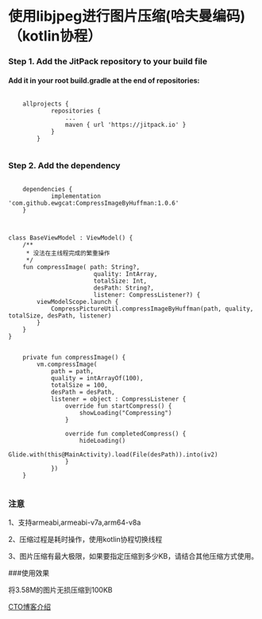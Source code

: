# 使用libjpeg进行图片压缩(哈夫曼编码)（kotlin协程）


### Step 1. Add the JitPack repository to your build file

#### Add it in your root build.gradle at the end of repositories:
```

    allprojects {
    		repositories {
    			...
    			maven { url 'https://jitpack.io' }
    		}
    	}
	
```

### Step 2. Add the dependency

```

	dependencies {
	        implementation 'com.github.ewgcat:CompressImageByHuffman:1.0.6'
	}
	
```


```

class BaseViewModel : ViewModel() {
    /**
     * 没法在主线程完成的繁重操作
     */
    fun compressImage( path: String?,
                        quality: IntArray,
                        totalSize: Int,
                        desPath: String?,
                        listener: CompressListener?) {
        viewModelScope.launch {
            CompressPictureUtil.compressImageByHuffman(path, quality, totalSize, desPath, listener)
        }
    }
}

```

```

    private fun compressImage() {
        vm.compressImage(
            path = path,
            quality = intArrayOf(100),
            totalSize = 100,
            desPath = desPath,
            listener = object : CompressListener {
                override fun startCompress() {
                    showLoading("Compressing")
                }

                override fun completedCompress() {
                    hideLoading()
                    Glide.with(this@MainActivity).load(File(desPath)).into(iv2)
                }
            })
    }
    
```
### 注意

1、支持armeabi,armeabi-v7a,arm64-v8a

2、压缩过程是耗时操作，使用kotlin协程切换线程

3、图片压缩有最大极限，如果要指定压缩到多少KB，请结合其他压缩方式使用。


###使用效果

将3.58M的图片无损压缩到100KB




<a href="https://blog.51cto.com/13598859/2070274">CTO博客介绍</a>
